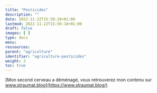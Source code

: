 ```yaml
---
title: "Pesticides"
description: ""
date: 2022-11-22T15:50:18+01:00
lastmod: 2022-11-22T15:50:18+01:00
draft: false
images: [ ]
type: docs
menu:
ressources:
parent: "agriculture"
identifier: "agriculture-pesticides"
weight: 3
toc: true
---
```


[Mon second cerveau a déménagé, vous retrouverez mon contenu sur www.straumat.blog](https://www.straumat.blog/)
